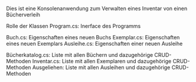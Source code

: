 Dies ist eine Konsolenanwendung zum Verwalten eines Inventar von einen Bücherverleih

Rolle der Klassen
Program.cs: Inerface des Programms

Buch.cs: Eigenschaften eines neuen Buchs
Exemplar.cs: Eigenschaften eines neuen Exemplars
Ausleihe.cs: Eigenschaften einer neuen Ausleihe

Bücherkatalog.cs: Liste mit allen Büchern und dazugehörige CRUD-Methoden
Inventar.cs: Liste mit allen Exemplaren und dazugehörige CRUD-Methoden
Ausgeliehen: Liste mit allen Ausleihen und dazugehörige CRUD-Methoden
